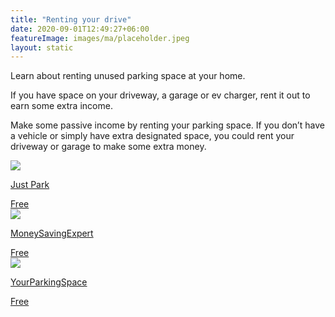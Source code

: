 ```yaml
---
title: "Renting your drive"
date: 2020-09-01T12:49:27+06:00
featureImage: images/ma/placeholder.jpeg
layout: static
---
```


Learn about renting unused parking space at your home.

If you have space on your driveway, a garage or ev charger, rent it out to earn some extra income.

Make some passive income by renting your parking space. If you don’t have a vehicle or simply have extra designated space, you could rent your driveway or garage to make some extra money.

<a class="ma-link" href="https://www.justpark.com/how-it-works/rent-out-your-driveway"><div class="ma-card ma-card-Wealth"><div class="ma-icon"><img src ="/images/Icon-check - wealth - opacity.svg"/></div><div class="ma-name"><p>Just Park</p></div><div class="ma-paid-text"><span>Free</span></div></div></a><a class="ma-link" href="https://www.moneysavingexpert.com/shopping/cheap-parking-rental/"><div class="ma-card ma-card-Wealth"><div class="ma-icon"><img src ="/images/Icon-check - wealth - opacity.svg"/></div><div class="ma-name"><p>MoneySavingExpert</p></div><div class="ma-paid-text"><span>Free</span></div></div></a><a class="ma-link" href="https://www.yourparkingspace.co.uk/insights/why-renting-parking-space-is-great-idea-to-earn-side-income"><div class="ma-card ma-card-Wealth"><div class="ma-icon"><img src ="/images/Icon-check - wealth - opacity.svg"/></div><div class="ma-name"><p>YourParkingSpace</p></div><div class="ma-paid-text"><span>Free</span></div></div></a>  

<br/><br/>






